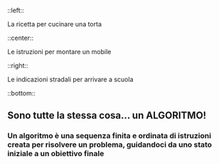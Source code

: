 ::left::
<div class="text-center items-center">
<mdi-cake-variant size="30"/>
<div class="text-7"> La ricetta per cucinare una torta </div>
</div>

::center::
<div v-click class="text-center items-center">
<mdi-tools size="30"/>
<div class="text-7">Le istruzioni per montare un mobile</div>
</div>

::right::
<div v-click class="text-center items-center">
<mdi-directions size="30"/>
<div class="text-7">Le indicazioni stradali per arrivare a scuola</div>
</div>

::bottom::
<h2 class="text-center">
<v-click>Sono tutte la stessa cosa... </v-click><v-click>un <Alert strong>ALGORITMO</Alert>!</v-click>
</h2>

<VSpace/>

<v-click>

### Un algoritmo è una sequenza finita e ordinata di istruzioni creata per risolvere un problema, guidandoci da uno stato iniziale a un obiettivo finale
</v-click>
